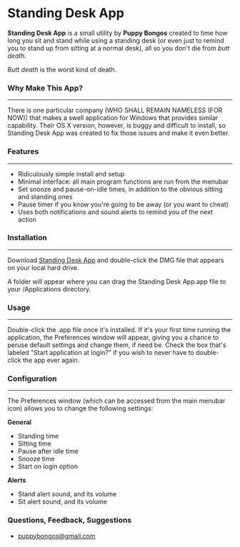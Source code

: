 # Standing Desk App

**Standing Desk App** is a small utility by **Puppy Bongos** created to time how long you sit and stand while using a standing desk (or even just to remind you to stand up from sitting at a normal desk), all so you don't die from *butt death*.

*Butt death* is the worst kind of death.

### Why Make This App?
---

There is one particular company (WHO SHALL REMAIN NAMELESS (FOR NOW)) that makes a swell application for Windows that provides similar capability. Their OS X version, however, is buggy and difficult to install, so Standing Desk App was created to fix those issues and make it even better.

### Features
---

* Ridiculously simple install and setup
* Minimal interface: all main program functions are run from the menubar
* Set snooze and pause-on-idle times, in addition to the obvious sitting and standing ones
* Pause timer if you know you're going to be away (or you want to cheat)
* Uses both notifications and sound alerts to remind you of the next action

### Installation
---
Download [Standing Desk App](https://github.com/michaelchadwick/standing-desk-app/standing-desk-app.dmg) and double-click the DMG file that appears on your local hard drive.

A folder will appear where you can drag the Standing Desk App.app file to your /Applications directory.

### Usage
---

Double-click the .app file once it's installed. If it's your first time running the application, the Preferences window will appear, giving you a chance to peruse default settings and change them, if need be. Check the box that's labeled "Start application at login?" if you wish to never have to double-click the app ever again.

### Configuration
---
The Preferences window (which can be accessed from the main menubar icon) allows you to change the following settings:

**General**  
* Standing time
* Sitting time
* Pause after idle time
* Snooze time
* Start on login option

**Alerts**
* Stand alert sound, and its volume
* Sit alert sound, and its volume

### Questions, Feedback, Suggestions
* [puppybongos@gmail.com](mailto:puppybongos@gmail.com)